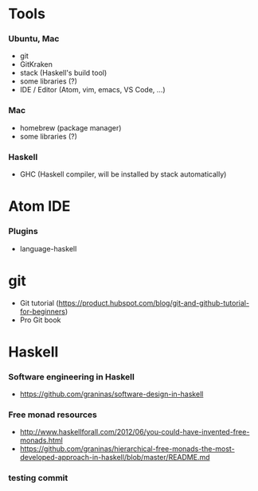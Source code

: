 
# Tools

### Ubuntu, Mac

- git
- GitKraken
- stack (Haskell's build tool)
- some libraries (?)
- IDE / Editor (Atom, vim, emacs, VS Code, ...)

### Mac

- homebrew (package manager)
- some libraries (?)


### Haskell

- GHC (Haskell compiler, will be installed by stack automatically)


# Atom IDE

### Plugins

- language-haskell


# git

- Git tutorial (https://product.hubspot.com/blog/git-and-github-tutorial-for-beginners)
- Pro Git book


# Haskell

### Software engineering in Haskell

- https://github.com/graninas/software-design-in-haskell

### Free monad resources

- http://www.haskellforall.com/2012/06/you-could-have-invented-free-monads.html
- https://github.com/graninas/hierarchical-free-monads-the-most-developed-approach-in-haskell/blob/master/README.md

### testing commit
